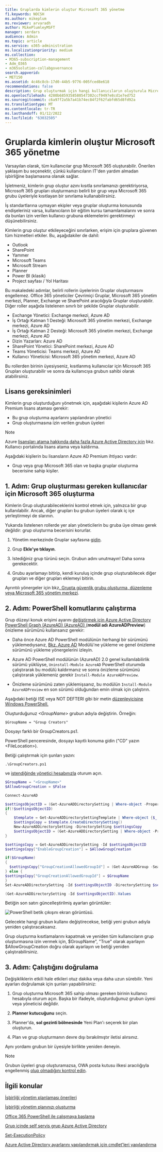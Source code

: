 ```yaml
---
title: Gruplarda kimlerin oluştur Microsoft 365 yönetme
f1.keywords: NOCSH
ms.author: mikeplum
ms.reviewer: arvaradh
author: MikePlumleyMSFT
manager: serdars
audience: Admin
ms.topic: article
ms.service: o365-administration
ms.localizationpriority: medium
ms.collection:
- M365-subscription-management
- Adm_O365
- m365solution-collabgovernance
search.appverid:
- MET150
ms.assetid: 4c46c8cb-17d0-44b5-9776-005fced8e618
recommendations: false
description: Grup oluşturmak için hangi kullanıcıların oluşturula Microsoft 365 öğrenin.
ms.openlocfilehash: 4280b6859358580547302ccf9497e8cd1e7ed752
ms.sourcegitcommit: c6a97f2a5b7a41b74ec84f2f62fabfd65d8fd92a
ms.translationtype: MT
ms.contentlocale: tr-TR
ms.lasthandoff: 01/12/2022
ms.locfileid: "63032505"
---
```

# <a name="manage-who-can-create-microsoft-365-groups"></a>Gruplarda kimlerin oluştur Microsoft 365 yönetme

Varsayılan olarak, tüm kullanıcılar grup Microsoft 365 oluşturabilir. Önerilen yaklaşım bu seçenektir, çünkü kullanıcıların IT'den yardım almadan işbirliğine başlamasına olanak sağlar.

İşletmeniz, kimlerin grup oluştur azını kısıtla sınırlamanızı gerektiriyorsa, Microsoft 365 grupları oluşturmanızı belirli bir grup veya Microsoft 365 grubu üyeleriyle kısıtlayan bir sınırlama kullanabilirsiniz.

İş standartlarına uymayan ekipler veya gruplar oluşturma konusunda endişeleriniz varsa, kullanıcıların bir eğitim kursu tamamlamalarını ve sonra da bunları izin verilen kullanıcı grubuna eklemelerini gerektirmeyi düşünebilirsiniz.

Kimlerin grup oluştur etkileyeceğini sınırlarken, erişim için gruplara güvenen tüm hizmetleri etkiler. Bu, aşağıdakiler de dahil:

- Outlook
- SharePoint
- Yammer
- Microsoft Teams
- Microsoft Stream
- Planner
- Power BI (klasik)
- Project sayfası / Yol Haritası

Bu makaledeki adımlar, belirli rollerin üyelerinin Gruplar oluşturmasını engellemez. Office 365 yöneticiler Çevrimiçi Gruplar, Microsoft 365 yönetim merkezi, Planner, Exchange ve SharePoint aracılığıyla Gruplar oluşturabilir. Diğer roller aşağıda listelenen sınırlı bir şekilde Gruplar oluşturabilir.

- Exchange Yönetici: Exchange merkezi, Azure AD
- İş Ortağı Katman 1 Desteği: Microsoft 365 yönetim merkezi, Exchange merkezi, Azure AD
- İş Ortağı Katman 2 Desteği: Microsoft 365 yönetim merkezi, Exchange merkezi, Azure AD
- Dizin Yazarları: Azure AD
- SharePoint Yönetici: SharePoint merkezi, Azure AD
- Teams Yöneticisi: Teams merkezi, Azure AD
- Kullanıcı Yöneticisi: Microsoft 365 yönetim merkezi, Azure AD

Bu rollerden birinin üyesiyseniz, kısıtlanmış kullanıcılar için Microsoft 365 Grupları oluşturabilir ve sonra da kullanıcıya grubun sahibi olarak atabilirsiniz.

## <a name="licensing-requirements"></a>Lisans gereksinimleri

Kimlerin grup oluşturduğunı yönetmek için, aşağıdaki kişilerin Azure AD Premium lisans ataması gerekir:

- Bu grup oluşturma ayarlarını yapılandıran yönetici
- Grup oluşturmasına izin verilen grubun üyeleri

> [!NOTE]
> Azure [lisansları atama hakkında daha fazla Azure Active Directory için](/azure/active-directory/fundamentals/license-users-groups) bkz. Kullanıcı portalında lisans atama veya kaldırma.

Aşağıdaki kişilerin bu lisansların Azure AD Premium ihtiyacı vardır:

- Grup veya grup Microsoft 365 olan ve başka gruplar oluşturma becerisine sahip kişiler.

## <a name="step-1-create-a-group-for-users-who-need-to-create-microsoft-365-groups"></a>1. Adım: Grup oluşturması gereken kullanıcılar için Microsoft 365 oluşturma

Kimlerin Grup oluşturabileceklerini kontrol etmek için, yalnızca bir grup kullanılabilir. Ancak, diğer grupları bu grubun üyeleri olarak iç içe yerleştirmeyi de slarının.

Yukarıda listelenen rollerde yer alan yöneticilerin bu gruba üye olması gerek değildir: grup oluşturma becerisini korurlar.

1. Yönetim merkezinde Gruplar sayfasına [gidin](https://admin.microsoft.com/adminportal/home#/groups).

2. Grup **Ekle'ye tıklayın**.

3. Istediğiniz grup türünü seçin. Grubun adını unutmayın! Daha sonra gerekecektir.

4. Grubu ayarlamayı bitirip, kendi kuruluş içinde grup oluşturabilecek diğer grupları ve diğer grupları eklemeyi bitirin.

Ayrıntılı yönergeler için bkz[. Grupta güvenlik grubu oluşturma, düzenleme veya Microsoft 365 yönetim merkezi](../admin/email/create-edit-or-delete-a-security-group.md).

## <a name="step-2-run-powershell-commands"></a>2. Adım: PowerShell komutlarını çalıştırma

Grup düzeyi konuk erişimi ayarını [değiştirmek için Azure Active Directory PowerShell Graph (AzureAD) (AzureAD) (](/powershell/azure/active-directory/install-adv2)**modül adı AzureADPreview**) önizleme sürümünü kullansanız gerekir:

- Daha önce Azure AD PowerShell modülünün herhangi bir sürümünü yüklemedıysanız, [Bkz. Azure AD](/powershell/azure/active-directory/install-adv2?preserve-view=true&view=azureadps-2.0-preview) Modülü'ne yükleme ve genel önizleme sürümünü yükleme yönergelerini izleyin.

- Azure AD PowerShell modülünün (AzureAD) 2.0 genel kullanılabilirlik sürümü yüklüyse, `Uninstall-Module AzureAD` PowerShell oturumda çalıştırarak bu modülü kaldırmanız ve sonra önizleme sürümünü çalıştırarak yüklemeniz gerekir `Install-Module AzureADPreview`.

- Önizleme sürümünü zaten yüklemişsanız, bu modülün `Install-Module AzureADPreview` en son sürümü olduğundan emin olmak için çalıştırın.

Aşağıdaki betiği ISE veya NOT DEFTERI gibi bir metin [düzenleyicisine Windows PowerShell.](/powershell/scripting/components/ise/introducing-the-windows-powershell-ise)

Oluşturduğunuz *\<GroupName\>* grubun adıyla değiştirin. Örneğin:

`$GroupName = "Group Creators"`

Dosyayı farklı bir GroupCreators.ps1.

PowerShell penceresinde, dosyayı kayıtlı konuma gidin ("CD" yazın \<FileLocation\>).

Betiği çalıştırmak için şunları yazın:

`.\GroupCreators.ps1`

ve [istendiğinde yönetici hesabınızla](../enterprise/connect-to-microsoft-365-powershell.md#step-2-connect-to-azure-ad-for-your-microsoft-365-subscription) oturum açın.

```PowerShell
$GroupName = "<GroupName>"
$AllowGroupCreation = $False

Connect-AzureAD

$settingsObjectID = (Get-AzureADDirectorySetting | Where-object -Property Displayname -Value "Group.Unified" -EQ).id
if(!$settingsObjectID)
{
    $template = Get-AzureADDirectorySettingTemplate | Where-object {$_.displayname -eq "group.unified"}
    $settingsCopy = $template.CreateDirectorySetting()
    New-AzureADDirectorySetting -DirectorySetting $settingsCopy
    $settingsObjectID = (Get-AzureADDirectorySetting | Where-object -Property Displayname -Value "Group.Unified" -EQ).id
}

$settingsCopy = Get-AzureADDirectorySetting -Id $settingsObjectID
$settingsCopy["EnableGroupCreation"] = $AllowGroupCreation

if($GroupName)
{
  $settingsCopy["GroupCreationAllowedGroupId"] = (Get-AzureADGroup -SearchString $GroupName).objectid
} else {
$settingsCopy["GroupCreationAllowedGroupId"] = $GroupName
}
Set-AzureADDirectorySetting -Id $settingsObjectID -DirectorySetting $settingsCopy

(Get-AzureADDirectorySetting -Id $settingsObjectID).Values
```

Betiğin son satırı güncelleştirilmiş ayarları görüntüler:

![PowerShell betik çıkışını ekran görüntüsü.](../media/952cd982-5139-4080-9add-24bafca0830c.png)

Gelecekte hangi grubun kullanıı değiştirecekse, betiği yeni grubun adıyla yeniden çalıştıracaksanız.

Grup oluşturma kısıtlamalarını kapatmak ve yeniden tüm kullanıcıların grup oluşturmasına izin vermek için, $GroupName", "True" olarak ayarlayın $AllowGroupCreation doğru olarak ayarlayın ve betiği yeniden çalıştırabilirsiniz.

## <a name="step-3-verify-that-it-works"></a>3. Adım: Çalıştığını doğrulama

Değişikliklerin etkili hale etkileri otuz dakika veya daha uzun sürebilir. Yeni ayarları doğrulamak için şunları yapabilirsiniz:

1. Grup oluşturma Microsoft 365 sahip olması gereken birinin kullanıcı hesabıyla oturum açın. Başka bir ifadeyle, oluşturduğunuz grubun üyesi veya yöneticisi değildir.

2. **Planner kutucuğunu** seçin.

3. Planner'da, **sol gezinti bölmesinde** Yeni Plan'ı seçerek bir plan oluşturun.

4. Plan ve grup oluşturmanın devre dışı bırakılmıştır iletisi alırsınız.

Aynı yordamı grubun bir üyesiyle birlikte yeniden deneyin.

> [!NOTE]
> Grubun üyeleri grup oluşturamazsa, OWA posta kutusu ilkesi aracılığıyla engellenmiş [olup olmadığını kontrol edin](/powershell/module/exchange/set-owamailboxpolicy).

## <a name="related-topics"></a>İlgili konular

[İşbirliği yönetim planlaması önerileri](collaboration-governance-overview.md#collaboration-governance-planning-recommendations)

[İşbirliği yönetim planınızı oluşturma](collaboration-governance-first.md)

[Office 365 PowerShell ile çalışmaya başlama](../enterprise/getting-started-with-microsoft-365-powershell.md)

[Grup içinde self servis grup Azure Active Directory](/azure/active-directory/users-groups-roles/groups-self-service-management)

[Set-ExecutionPolicy](/powershell/module/microsoft.powershell.security/set-executionpolicy)

[Azure Active Directory ayarlarını yapılandırmak için cmdlet'leri yapılandırma](/azure/active-directory/users-groups-roles/groups-settings-cmdlets)
